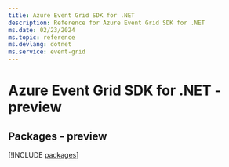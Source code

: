 ```yaml
---
title: Azure Event Grid SDK for .NET
description: Reference for Azure Event Grid SDK for .NET
ms.date: 02/23/2024
ms.topic: reference
ms.devlang: dotnet
ms.service: event-grid
---
```

# Azure Event Grid SDK for .NET - preview
## Packages - preview
[!INCLUDE [packages](event-grid-index.md)]
